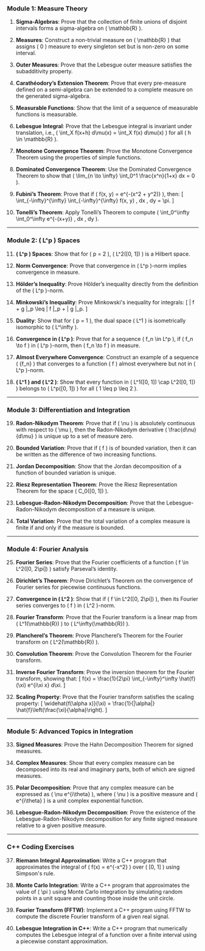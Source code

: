 ### **Module 1: Measure Theory**

1. **Sigma-Algebras**: Prove that the collection of finite unions of disjoint intervals forms a sigma-algebra on \( \mathbb{R} \).
   
2. **Measures**: Construct a non-trivial measure on \( \mathbb{R} \) that assigns \( 0 \) measure to every singleton set but is non-zero on some interval.

3. **Outer Measures**: Prove that the Lebesgue outer measure satisfies the subadditivity property.

4. **Carathéodory’s Extension Theorem**: Prove that every pre-measure defined on a semi-algebra can be extended to a complete measure on the generated sigma-algebra.

5. **Measurable Functions**: Show that the limit of a sequence of measurable functions is measurable.

6. **Lebesgue Integral**: Prove that the Lebesgue integral is invariant under translation, i.e., \( \int_X f(x+h) d\mu(x) = \int_X f(x) d\mu(x) \) for all \( h \in \mathbb{R} \).

7. **Monotone Convergence Theorem**: Prove the Monotone Convergence Theorem using the properties of simple functions.

8. **Dominated Convergence Theorem**: Use the Dominated Convergence Theorem to show that \( \lim_{n \to \infty} \int_0^1 \frac{x^n}{1+x} dx = 0 \).

9. **Fubini’s Theorem**: Prove that if \( f(x, y) = e^{-(x^2 + y^2)} \), then:
   \[
   \int_{-\infty}^{\infty} \int_{-\infty}^{\infty} f(x, y) \, dx \, dy = \pi.
   \]

10. **Tonelli’s Theorem**: Apply Tonelli’s Theorem to compute \( \int_0^\infty \int_0^\infty e^{-(x+y)} \, dx \, dy \).

---

### **Module 2: \( L^p \) Spaces**

11. **\( L^p \) Spaces**: Show that for \( p = 2 \), \( L^2([0, 1]) \) is a Hilbert space.

12. **Norm Convergence**: Prove that convergence in \( L^p \)-norm implies convergence in measure.

13. **Hölder’s Inequality**: Prove Hölder’s inequality directly from the definition of the \( L^p \)-norm.

14. **Minkowski’s Inequality**: Prove Minkowski's inequality for integrals:
    \[
    \| f + g \|_p \leq \| f \|_p + \| g \|_p.
    \]

15. **Duality**: Show that for \( p = 1 \), the dual space \( L^1 \) is isometrically isomorphic to \( L^\infty \).

16. **Convergence in \( L^p \)**: Prove that for a sequence \( f_n \in L^p \), if \( f_n \to f \) in \( L^p \)-norm, then \( f_n \to f \) in measure.

17. **Almost Everywhere Convergence**: Construct an example of a sequence \( \{f_n\} \) that converges to a function \( f \) almost everywhere but not in \( L^p \)-norm.

18. **\( L^1 \) and \( L^2 \)**: Show that every function in \( L^1([0, 1]) \cap L^2([0, 1]) \) belongs to \( L^p([0, 1]) \) for all \( 1 \leq p \leq 2 \).

---

### **Module 3: Differentiation and Integration**

19. **Radon-Nikodym Theorem**: Prove that if \( \nu \) is absolutely continuous with respect to \( \mu \), then the Radon-Nikodym derivative \( \frac{d\nu}{d\mu} \) is unique up to a set of measure zero.

20. **Bounded Variation**: Prove that if \( f \) is of bounded variation, then it can be written as the difference of two increasing functions.

21. **Jordan Decomposition**: Show that the Jordan decomposition of a function of bounded variation is unique.

22. **Riesz Representation Theorem**: Prove the Riesz Representation Theorem for the space \( C_0([0, 1]) \).

23. **Lebesgue-Radon-Nikodym Decomposition**: Prove that the Lebesgue-Radon-Nikodym decomposition of a measure is unique.

24. **Total Variation**: Prove that the total variation of a complex measure is finite if and only if the measure is bounded.

---

### **Module 4: Fourier Analysis**

25. **Fourier Series**: Prove that the Fourier coefficients of a function \( f \in L^2([0, 2\pi]) \) satisfy Parseval’s identity.

26. **Dirichlet’s Theorem**: Prove Dirichlet’s Theorem on the convergence of Fourier series for piecewise continuous functions.

27. **Convergence in \( L^2 \)**: Show that if \( f \in L^2([0, 2\pi]) \), then its Fourier series converges to \( f \) in \( L^2 \)-norm.

28. **Fourier Transform**: Prove that the Fourier transform is a linear map from \( L^1(\mathbb{R}) \) to \( L^\infty(\mathbb{R}) \).

29. **Plancherel’s Theorem**: Prove Plancherel’s Theorem for the Fourier transform on \( L^2(\mathbb{R}) \).

30. **Convolution Theorem**: Prove the Convolution Theorem for the Fourier transform.

31. **Inverse Fourier Transform**: Prove the inversion theorem for the Fourier transform, showing that:
    \[
    f(x) = \frac{1}{2\pi} \int_{-\infty}^\infty \hat{f}(\xi) e^{i\xi x} d\xi.
    \]

32. **Scaling Property**: Prove that the Fourier transform satisfies the scaling property:
    \[
    \widehat{f(\alpha x)}(\xi) = \frac{1}{|\alpha|} \hat{f}\left(\frac{\xi}{\alpha}\right).
    \]

---

### **Module 5: Advanced Topics in Integration**

33. **Signed Measures**: Prove the Hahn Decomposition Theorem for signed measures.

34. **Complex Measures**: Show that every complex measure can be decomposed into its real and imaginary parts, both of which are signed measures.

35. **Polar Decomposition**: Prove that any complex measure can be expressed as \( \nu e^{i\theta} \), where \( \nu \) is a positive measure and \( e^{i\theta} \) is a unit complex exponential function.

36. **Lebesgue-Radon-Nikodym Decomposition**: Prove the existence of the Lebesgue-Radon-Nikodym decomposition for any finite signed measure relative to a given positive measure.

---

### **C++ Coding Exercises**

37. **Riemann Integral Approximation**: Write a C++ program that approximates the integral of \( f(x) = e^{-x^2} \) over \( [0, 1] \) using Simpson's rule.

38. **Monte Carlo Integration**: Write a C++ program that approximates the value of \( \pi \) using Monte Carlo integration by simulating random points in a unit square and counting those inside the unit circle.

39. **Fourier Transform (FFTW)**: Implement a C++ program using FFTW to compute the discrete Fourier transform of a given real signal.

40. **Lebesgue Integration in C++**: Write a C++ program that numerically computes the Lebesgue integral of a function over a finite interval using a piecewise constant approximation.
